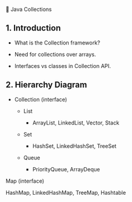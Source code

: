 🧠 Java Collections

 ## 1. Introduction
   - What is the Collection framework?

   - Need for collections over arrays.

   - Interfaces vs classes in Collection API.


## 2. Hierarchy Diagram
- Collection (interface)

   - List

     - ArrayList, LinkedList, Vector, Stack

   - Set

     - HashSet, LinkedHashSet, TreeSet

   - Queue

     - PriorityQueue, ArrayDeque

Map (interface)

HashMap, LinkedHashMap, TreeMap, Hashtable
